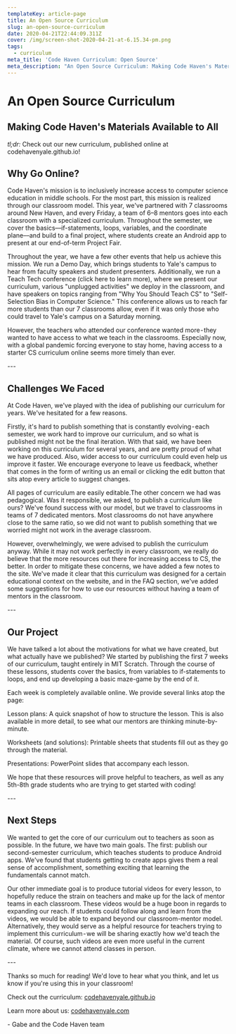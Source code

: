 ```yaml
---
templateKey: article-page
title: An Open Source Curriculum
slug: an-open-source-curriculum
date: 2020-04-21T22:44:09.311Z
cover: /img/screen-shot-2020-04-21-at-6.15.34-pm.png
tags:
  - curriculum
meta_title: 'Code Haven Curriculum: Open Source'
meta_description: "An Open Source Curriculum: Making Code Haven's Materials Available to\_All\nCheck out our new curriculum, published online at codehavenyale.github.io!"
---
```

# An Open Source Curriculum

## Making Code Haven's Materials Available to All

_tl;dr:_ Check out our new curriculum, published online at codehavenyale.github.io!



## Why Go Online?

Code Haven's mission is to inclusively increase access to computer science education in middle schools. For the most part, this mission is realized through our classroom model. This year, we've partnered with 7 classrooms around New Haven, and every Friday, a team of 6–8 mentors goes into each classroom with a specialized curriculum. Throughout the semester, we cover the basics––if-statements, loops, variables, and the coordinate plane––and build to a final project, where students create an Android app to present at our end-of-term Project Fair.

Throughout the year, we have a few other events that help us achieve this mission. We run a Demo Day, which brings students to Yale's campus to hear from faculty speakers and student presenters. Additionally, we run a Teach Tech conference (click here to learn more), where we present our curriculum, various "unplugged activities" we deploy in the classroom, and have speakers on topics ranging from "Why You Should Teach CS" to "Self-Selection Bias in Computer Science." This conference allows us to reach far more students than our 7 classrooms allow, even if it was only those who could travel to Yale's campus on a Saturday morning.

However, the teachers who attended our conference wanted more - they wanted to have access to what we teach in the classrooms. Especially now, with a global pandemic forcing everyone to stay home, having access to a starter CS curriculum online seems more timely than ever.



\---



## Challenges We Faced

At Code Haven, we've played with the idea of publishing our curriculum for years. We've hesitated for a few reasons.

Firstly, it's hard to publish something that is constantly evolving - each semester, we work hard to improve our curriculum, and so what is published might not be the final iteration. With that said, we have been working on this curriculum for several years, and are pretty proud of what we have produced. Also, wider access to our curriculum could even help us improve it faster. We encourage everyone to leave us feedback, whether that comes in the form of writing us an email or clicking the edit button that sits atop every article to suggest changes.

All pages of curriculum are easily editable.The other concern we had was pedagogical. Was it responsible, we asked, to publish a curriculum like ours? We've found success with our model, but we travel to classrooms in teams of 7 dedicated mentors. Most classrooms do not have anywhere close to the same ratio, so we did not want to publish something that we worried might not work in the average classroom.

However, overwhelmingly, we were advised to publish the curriculum anyway. While it may not work perfectly in every classroom, we really do believe that the more resources out there for increasing access to CS, the better. In order to mitigate these concerns, we have added a few notes to the site. We've made it clear that this curriculum was designed for a certain educational context on the website, and in the FAQ section, we've added some suggestions for how to use our resources without having a team of mentors in the classroom.



\---



## Our Project

We have talked a lot about the motivations for what we have created, but what actually have we published? We started by publishing the first 7 weeks of our curriculum, taught entirely in MIT Scratch. Through the course of these lessons, students cover the basics, from variables to if-statements to loops, and end up developing a basic maze-game by the end of it.

Each week is completely available online. We provide several links atop the page:

Lesson plans: A quick snapshot of how to structure the lesson. This is also available in more detail, to see what our mentors are thinking minute-by-minute.

Worksheets (and solutions): Printable sheets that students fill out as they go through the material.

Presentations: PowerPoint slides that accompany each lesson.

We hope that these resources will prove helpful to teachers, as well as any 5th-8th grade students who are trying to get started with coding!



\---



## Next Steps

We wanted to get the core of our curriculum out to teachers as soon as possible. In the future, we have two main goals. The first: publish our second-semester curriculum, which teaches students to produce Android apps. We've found that students getting to create apps gives them a real sense of accomplishment, something exciting that learning the fundamentals cannot match.

Our other immediate goal is to produce tutorial videos for every lesson, to hopefully reduce the strain on teachers and make up for the lack of mentor teams in each classroom. These videos would be a huge boon in regards to expanding our reach. If students could follow along and learn from the videos, we would be able to expand beyond our classroom-mentor model. Alternatively, they would serve as a helpful resource for teachers trying to implement this curriculum - we will be sharing exactly how we'd teach the material. Of course, such videos are even more useful in the current climate, where we cannot attend classes in person.



\---



Thanks so much for reading! We'd love to hear what you think, and let us know if you're using this in your classroom!

Check out the curriculum: [codehavenyale.github.io](codehavenyale.github.io)

Learn more about us: [codehavenyale.com](codehavenyale.com)

\- Gabe and the Code Haven team
